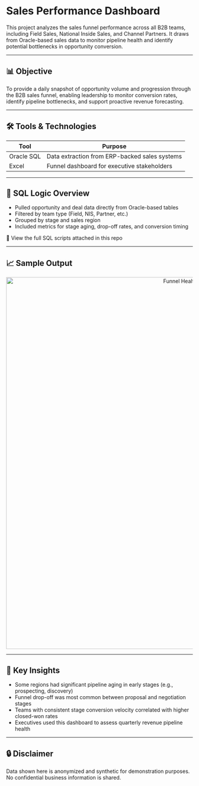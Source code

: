# Sales Performance Dashboard

This project analyzes the sales funnel performance across all B2B teams, including Field Sales, National Inside Sales, and Channel Partners. It draws from Oracle-based sales data to monitor pipeline health and identify potential bottlenecks in opportunity conversion.

---

## 📊 Objective

To provide a daily snapshot of opportunity volume and progression through the B2B sales funnel, enabling leadership to monitor conversion rates, identify pipeline bottlenecks, and support proactive revenue forecasting.

---

## 🛠️ Tools & Technologies

| Tool          | Purpose                                      |
|---------------|-----------------------------------------------|
| Oracle SQL    | Data extraction from ERP-backed sales systems |
| Excel         | Funnel dashboard for executive stakeholders   |

---

## 🧾 SQL Logic Overview

- Pulled opportunity and deal data directly from Oracle-based tables
- Filtered by team type (Field, NIS, Partner, etc.)
- Grouped by stage and sales region
- Included metrics for stage aging, drop-off rates, and conversion timing

📂 View the full SQL scripts attached in this repo

---

## 📈 Sample Output

<p align="center">
  <img src="https://i.imgur.com/uFGQkFE.png" alt="Funnel Health Dashboard" width="1000"/>
</p>

---

## 🧠 Key Insights

- Some regions had significant pipeline aging in early stages (e.g., prospecting, discovery)
- Funnel drop-off was most common between proposal and negotiation stages
- Teams with consistent stage conversion velocity correlated with higher closed-won rates
- Executives used this dashboard to assess quarterly revenue pipeline health

---

## 🔒 Disclaimer

Data shown here is anonymized and synthetic for demonstration purposes. No confidential business information is shared.
